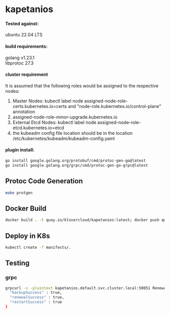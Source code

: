 # kapetanios

#### Tested against:
ubuntu 22.04 LTS

#### build requirements:
golang v1.23.1 \
libprotoc 27.3

#### cluster requirement
It is assumed that the following roles would be assigned to the respective nodes:
1. Master Nodes: kubectl label node <node-name> assigned-node-role-certs.kubernetes.io=certs and "node-role.kubernetes.io/control-plane" annotation
2. assigned-node-role-minor-upgrade.kubernetes.io
2. External Etcd Nodes: kubectl label node <node-name> assigned-node-role-etcd.kubernetes.io=etcd
3. the kubeadm config file location should be in the location /etc/kubernetes/kubeadm/kubeadm-config.yaml

#### plugin install:
```Bash
go install google.golang.org/protobuf/cmd/protoc-gen-go@latest
go install google.golang.org/grpc/cmd/protoc-gen-go-grpc@latest
```

## Protoc Code Generation
```Bash
make protgen
```

## Docker Build
```Bash
docker build . -t quay.io/klovercloud/kapetanios:latest; docker push quay.io/klovercloud/kapetanios:latest; docker build . -t quay.io/klovercloud/certs-expiration:latest -f certs-expiration.Dockerfile; docker push quay.io/klovercloud/certs-expiration:latest; docker build . -t quay.io/klovercloud/certs-renewal:latest -f certs-renewal.Dockerfile; docker push quay.io/klovercloud/certs-renewal:latest; docker build . -t quay.io/klovercloud/etcd-migration:latest -f etcd-migration.Dockerfile; docker push quay.io/klovercloud/etcd-migration:latest; docker build . -t quay.io/klovercloud/etcd-restart:latest -f etcd-restart.Dockerfile; docker push quay.io/klovercloud/etcd-restart:latest; docker build . -t quay.io/klovercloud/minor-upgrade:latest -f minor-upgrade.Dockerfile; docker push quay.io/klovercloud/minor-upgrade:latest; docker build . -t quay.io/klovercloud/rollback:latest -f rollback.Dockerfile; docker push quay.io/klovercloud/rollback:latest;
```

## Deploy in K8s
```Bash
kubectl create -f manifests/.
```

## Testing
### grpc
```Bash
grpcurl -v -plaintext kapetanios.default.svc.cluster.local:50051 Renewal/StatusUpdate{
  "backupSuccess" : true,
  "renewalSuccess" : true,
  "restartSuccess" : true
}
```